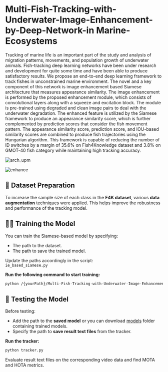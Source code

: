 # Multi-Fish-Tracking-with-Underwater-Image-Enhancement-by-Deep-Network-in Marine-Ecosystems
Tracking of marine life is an important part of the study and analysis of migration patterns, movements, and population growth of underwater animals. Fish-tracking deep learning networks have been under research and development for quite some time and have been able to produce satisfactory results. We propose an end-to-end deep learning framework to track fishes in unconstrained marine environment. The novel and a key component of this network is image enhancement based Siamese architecture that measures appearance similarity. The image enhancement is performed by the proposed enhancement module, which consists of convolutional layers along with a squeeze and excitation block. The module is pre-trained using degraded and clean image pairs to deal with the underwater degradation. The enhanced feature is utilized by the Siamese framework to produce an appearance similarity score, which is further complemented by prediction scores that consider the fish movement pattern. The appearance similarity score, prediction score, and IOU-based similarity scores are combined to produce fish trajectories using the Hungarian algorithm. This framework is capable of reducing the number of ID switches by a margin of 35.6\% on Fish4Knowledge dataset and 3.8\% on GMOT-40 fish category while maintaining high tracking accuracy.

![arch_upm](https://github.com/user-attachments/assets/72efc45c-b4fa-4d4a-b748-3f37faeabbab)


![enhance](https://github.com/user-attachments/assets/d8c5bce6-3e13-44b4-ad76-d27a3baea92c)


## 📁 Dataset Preparation

To increase the sample size of each class in the **F4K dataset**, various **data augmentation** techniques were applied. This helps improve the robustness and performance of the tracking model.

## 🏋️‍♂️ Training the Model

You can train the Siamese-based model by specifying:

- The path to the dataset.
- The path to save the trained model.

Update the paths accordingly in the script:  
`ie_based_siamese.py`

**Run the following command to start training:**

```bash
python /{yourPath}/Multi-Fish-Tracking-with-Underwater-Image-Enhancement/networks/siamese/ie_based_siamese.py 
```

## 🧪 Testing the Model

Before testing:

- Add the path to the **saved model** or you can download [models](https://drive.google.com/drive/folders/1wYP71-ACfMqqS4-H38q1alWqkkfG0mB5?usp=sharing) folder containing trained models.
- Specify the path to **save result text files** from the tracker.

**Run the tracker:**

```bash
python tracker.py
```
Evaluate result text files on the corresponding video data and find MOTA and HOTA metrics.
